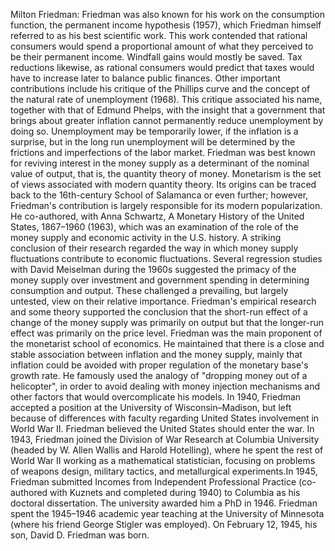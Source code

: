 Milton Friedman: Friedman was also known for his work on the consumption function, the permanent income hypothesis (1957), which Friedman himself referred to as his best scientific work. This work contended that rational consumers would spend a proportional amount of what they perceived to be their permanent income. Windfall gains would mostly be saved. Tax reductions likewise, as rational consumers would predict that taxes would have to increase later to balance public finances. Other important contributions include his critique of the Phillips curve and the concept of the natural rate of unemployment (1968). This critique associated his name, together with that of Edmund Phelps, with the insight that a government that brings about greater inflation cannot permanently reduce unemployment by doing so. Unemployment may be temporarily lower, if the inflation is a surprise, but in the long run unemployment will be determined by the frictions and imperfections of the labor market. Friedman was best known for reviving interest in the money supply as a determinant of the nominal value of output, that is, the quantity theory of money. Monetarism is the set of views associated with modern quantity theory. Its origins can be traced back to the 16th-century School of Salamanca or even further; however, Friedman's contribution is largely responsible for its modern popularization. He co-authored, with Anna Schwartz, A Monetary History of the United States, 1867–1960 (1963), which was an examination of the role of the money supply and economic activity in the U.S. history. A striking conclusion of their research regarded the way in which money supply fluctuations contribute to economic fluctuations. Several regression studies with David Meiselman during the 1960s suggested the primacy of the money supply over investment and government spending in determining consumption and output. These challenged a prevailing, but largely untested, view on their relative importance. Friedman's empirical research and some theory supported the conclusion that the short-run effect of a change of the money supply was primarily on output but that the longer-run effect was primarily on the price level. Friedman was the main proponent of the monetarist school of economics. He maintained that there is a close and stable association between inflation and the money supply, mainly that inflation could be avoided with proper regulation of the monetary base's growth rate. He famously used the analogy of "dropping money out of a helicopter", in order to avoid dealing with money injection mechanisms and other factors that would overcomplicate his models. In 1940, Friedman accepted a position at the University of Wisconsin–Madison, but left because of differences with faculty regarding United States involvement in World War II. Friedman believed the United States should enter the war. In 1943, Friedman joined the Division of War Research at Columbia University (headed by W. Allen Wallis and Harold Hotelling), where he spent the rest of World War II working as a mathematical statistician, focusing on problems of weapons design, military tactics, and metallurgical experiments.In 1945, Friedman submitted Incomes from Independent Professional Practice (co-authored with Kuznets and completed during 1940) to Columbia as his doctoral dissertation. The university awarded him a PhD in 1946. Friedman spent the 1945–1946 academic year teaching at the University of Minnesota (where his friend George Stigler was employed). On February 12, 1945, his son, David D. Friedman was born.
